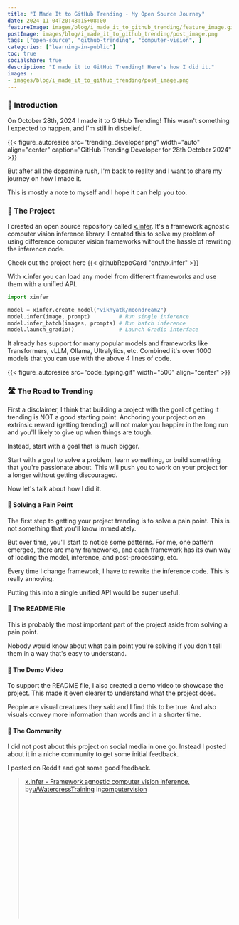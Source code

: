 ```yaml
---
title: "I Made It to GitHub Trending - My Open Source Journey"
date: 2024-11-04T20:48:15+08:00
featureImage: images/blog/i_made_it_to_github_trending/feature_image.gif
postImage: images/blog/i_made_it_to_github_trending/post_image.png
tags: ["open-source", "github-trending", "computer-vision", ]
categories: ["learning-in-public"]
toc: true
socialshare: true
description: "I made it to GitHub Trending! Here's how I did it."
images : 
- images/blog/i_made_it_to_github_trending/post_image.png
---
```



### 👋 Introduction

On October 28th, 2024 I made it to GitHub Trending! This wasn't something I expected to happen, and I'm still in disbelief.

{{< figure_autoresize src="trending_developer.png" width="auto" align="center" caption="GitHub Trending Developer for 28th October 2024" >}}

But after all the dopamine rush, I'm back to reality and I want to share my journey on how I made it. 

This is mostly a note to myself and I hope it can help you too.

### 🚀 The Project
I created an open source repository called [x.infer](https://github.com/dnth/x.infer). It's a framework agnostic computer vision inference library. 
I created this to solve my problem of using difference computer vision frameworks without the hassle of rewriting the inference code.

Check out the project here
{{< githubRepoCard "dnth/x.infer" >}}

With x.infer you can load any model from different frameworks and use them with a unified API.

```python
import xinfer

model = xinfer.create_model("vikhyatk/moondream2")
model.infer(image, prompt)         # Run single inference
model.infer_batch(images, prompts) # Run batch inference
model.launch_gradio()              # Launch Gradio interface
```

It already has support for many popular models and frameworks like Transformers, vLLM, Ollama, Ultralytics, etc. Combined it's over 1000 models that you can use with the above 4 lines of code.

{{< figure_autoresize src="code_typing.gif" width="500" align="center" >}}


### 🛣️ The Road to Trending

First a disclaimer, I think that building a project with the goal of getting it trending is NOT a good starting point. 
Anchoring your project on an extrinsic reward (getting trending) will not make you happier in the long run and you'll likely to give up when things are tough.

Instead, start with a goal that is much bigger. 

Start with a goal to solve a problem, learn something, or build something that you're passionate about.
This will push you to work on your project for a longer without getting discouraged.

Now let's talk about how I did it.

#### 🎯 Solving a Pain Point
The first step to getting your project trending is to solve a pain point. This is not something that you'll know immediately. 

But over time, you'll start to notice some patterns.
For me, one pattern emerged, there are many frameworks, and each framework has its own way of loading the model, inference, and post-processing, etc. 

Every time I change framework, I have to rewrite the inference code. This is really annoying.

Putting this into a single unified API would be super useful.

#### 📝 The README File
This is probably the most important part of the project aside from solving a pain point.

Nobody would know about what pain point you're solving if you don't tell them in a way that's easy to understand.

#### 🎥 The Demo Video
To support the README file, I also created a demo video to showcase the project. This made it even clearer to understand what the project does. 

People are visual creatures they said and I find this to be true. And also visuals convey more information than words and in a shorter time.

#### 👥 The Community

I did not post about this project on social media in one go. Instead I posted about it in a niche community to get some initial feedback.

I posted on Reddit and got some good feedback.

<blockquote class="reddit-embed-bq" style="height:316px" data-embed-locale="en-EN" data-embed-height="316"><a href="https://www.reddit.com/r/computervision/comments/1gbmuum/xinfer_framework_agnostic_computer_vision/">x.infer - Framework agnostic computer vision inference.</a><br> by<a href="https://www.reddit.com/user/WatercressTraining/">u/WatercressTraining</a> in<a href="https://www.reddit.com/r/computervision/">computervision</a></blockquote><script async="" src="https://embed.reddit.com/widgets.js" charset="UTF-8"></script>